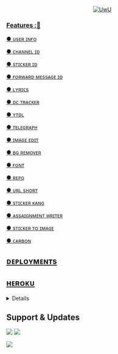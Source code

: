 
<p align="center">
  <a href="https://github.com/PbAjay"><img src="http://readme-typing-svg.herokuapp.com?color=00FF00&center=true&vCenter=true&multiline=false&lines=HI!+This+Is+Multi+Usage+Bot+With+Many+Features 😀;Fork+It+And+Deploy;;Created+By+Pb+Ajay+&+Matrix" alt="UwU">
</p>

### Features :🚀

● ᴜsᴇʀ ɪɴғᴏ

● ᴄʜᴀɴɴᴇʟ ɪᴅ

● sᴛɪᴄᴋᴇʀ ɪᴅ

● ғᴏʀᴡᴀʀᴅ ᴍᴇssᴀɢᴇ ɪᴅ

● ʟʏʀɪᴄs

● ᴅᴄ ᴛʀᴀᴄᴋᴇʀ

● ʏᴛᴅʟ

● ᴛᴇʟᴇɢʀᴀᴘʜ

● ɪᴍᴀɢᴇ ᴇᴅɪᴛ

● ʙɢ ʀᴇᴍᴏᴠᴇʀ

● ғᴏɴᴛ

● ʀᴇᴘᴏ

● ᴜʀʟ sʜᴏʀᴛ

● sᴛɪᴄᴋᴇʀ ᴋᴀɴɢ

● ᴀssᴀɪɢɴᴍᴇɴᴛ ᴡʀɪᴛᴇʀ

● sᴛɪᴄᴋᴇʀ ᴛᴏ ɪᴍᴀɢᴇ

● ᴄᴀʀʙᴏɴ

## ᴅᴇᴘʟᴏʏᴍᴇɴᴛs

## ʜᴇʀᴏᴋᴜ
</h3>
<details>
<summary><h3>
- <b>  ᴅᴇᴩʟᴏʏ ᴏɴ ʜᴇʀᴏᴋᴜ </b>
</h3></summary>

<a href="https://dashboard.heroku.com/new?template=https://github.com/PbAjay/MultiUsage"> <img src="https://img.shields.io/badge/Deploy%20On%20Heroku-black?style=for-the-badge&logo=heroku" width="220" height="38.45"/></a>


</details>



## Support & Updates 
<a href="https://t.me/MLZ_BOTZ_SUPPORT"><img src="https://img.shields.io/badge/Join-Group%20Support-blue.svg?style=for-the-badge&logo=Telegram"></a> <a href="https://t.me/MLZ_BOTZ"><img src="https://img.shields.io/badge/Join-Updates%20Channel-blue.svg?style=for-the-badge&logo=Telegram"></a>
  
<img src="https://user-images.githubusercontent.com/73097560/115834477-dbab4500-a447-11eb-908a-139a6edaec5c.gif">
